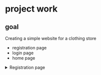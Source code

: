 # project work
## goal
Creating a simple website for a clothing store
<ul>
  <li>registration page</li>
  <li>login page</li>
  <li>home page</li>
</ul>

<details>
<summary>Registration page</summary>

![alt text](https://github.com/TIGERS-KZ/tigers/blob/main/register.png?raw=true)
---
<details>
<summary>Login page</summary>

![alt text](https://github.com/TIGERS-KZ/tigers/blob/main/login.png?raw=true)
  
 
